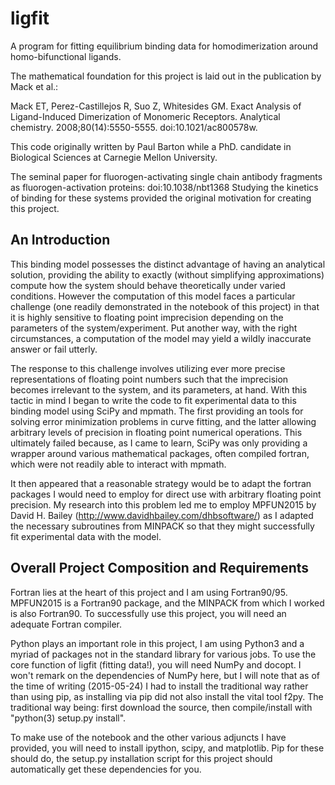 # ligfit

A program for fitting equilibrium binding data for homodimerization around
homo-bifunctional ligands.

The mathematical foundation for this project is laid out in the publication by
Mack et al.:

Mack ET, Perez-Castillejos R, Suo Z, Whitesides GM. Exact Analysis of
Ligand-Induced Dimerization of Monomeric Receptors. Analytical chemistry. 
2008;80(14):5550-5555. doi:10.1021/ac800578w.

This code originally written by Paul Barton while a PhD. candidate in Biological
Sciences at Carnegie Mellon University.

The seminal paper for fluorogen-activating single chain antibody fragments as
fluorogen-activation proteins: doi:10.1038/nbt1368
Studying the kinetics of binding for these systems provided the original
motivation for creating this project.

## An Introduction

This binding model possesses the distinct advantage of having an analytical
solution, providing the ability to exactly (without simplifying approximations)
compute how the system should behave theoretically under varied conditions.
However the computation of this model faces a particular challenge (one readily
demonstrated in the notebook of this project) in that it is highly sensitive to
floating point imprecision depending on the parameters of the system/experiment.
Put another way, with the right circumstances, a computation of the model may
yield a wildly inaccurate answer or fail utterly.

The response to this challenge involves utilizing ever more precise
representations of floating point numbers such that the imprecision becomes
irrelevant to the system, and its parameters, at hand. With this tactic in mind
I began to write the code to fit experimental data to this binding model using
SciPy and mpmath. The first providing an tools for solving error minimization
problems in curve fitting, and the latter allowing arbitrary levels of precision
in floating point numerical operations. This ultimately failed because, as I
came to learn, SciPy was only providing a wrapper around various mathematical
packages, often compiled fortran, which were not readily able to interact with
mpmath.

It then appeared that a reasonable strategy would be to adapt the fortran
packages I would need to employ for direct use with arbitrary floating point
precision. My research into this problem led me to employ MPFUN2015 by David H.
Bailey (http://www.davidhbailey.com/dhbsoftware/) as I adapted the necessary
subroutines from MINPACK so that they might successfully fit experimental data
with the model.

## Overall Project Composition and Requirements

Fortran lies at the heart of this project and I am using Fortran90/95. MPFUN2015
is a Fortran90 package, and the MINPACK from which I worked is also Fortran90.
To successfully use this project, you will need an adequate Fortran compiler.

Python plays an important role in this project, I am using Python3 and a myriad
of packages not in the standard library for various jobs. To use the core
function of ligfit (fitting data!), you will need NumPy and docopt. I won't
remark on the dependencies of NumPy here, but I will note that as of the time
of writing (2015-05-24) I had to install the traditional way rather than using
pip, as installing via pip did not also install the vital tool f2py. The
traditional way being: first download the source, then compile/install with
"python(3) setup.py install".

To make use of the notebook and the other various adjuncts I have provided, you
will need to install ipython, scipy, and matplotlib. Pip for these should do,
the setup.py installation script for this project should automatically get these
dependencies for you.
